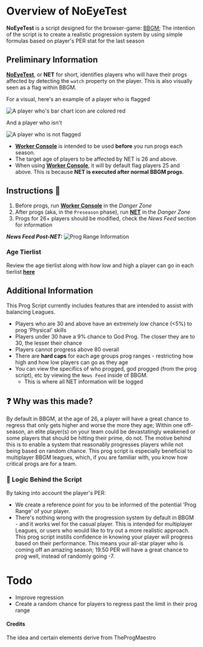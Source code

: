 # Overview of NoEyeTest
**NoEyeTest** is a script designed for the browser-game: [BBGM](http://www.basketball-gm.com); The intention of the script is to create a realistic progression system by using simple formulas based on player's PER stat for the last season

## Preliminary Information
[**NoEyeTest**](src/NoEyeTest.js), or **NET** for short, identifies players who will have their progs affected by detecting the `watch` property on the player. This is also visually seen as a flag within BBGM.

For a visual, here's an example of a player who is flagged

![A player who's bar chart icon are colored red](https://i.imgur.com/m77zErh.png)

And a player who isn't

![A player who is not flagged](https://i.imgur.com/7CvLHUp.png)

- [**Worker Console**](src/WorkerConsole.js) is intended to be used **before** you run progs each season.
- The target age of players to be affected by NET is 26 and above.
 - When using [**Worker Console**](src/WorkerConsole.js), it will by default flag players 25 and above. This is because **NET is executed after normal BBGM progs**.

## Instructions 📓
1. Before progs, run [**Worker Console**](src/WorkerConsole.js) in the _Danger Zone_
2. After progs (aka, in the `Preseason` phase), run [**NET**](src/NoEyeTest.js) in the _Danger Zone_
3. Progs for 26+ players should be modified, check the *News Feed* section for information

**_News Feed Post-NET:_**
![Prog Range Information](https://i.imgur.com/TCjuz3E.png)
### Age Tierlist
Review the age tierlist along with how low and high a player can go in each tierlist **[here](tiers.md)**



## Additional Information



This Prog Script currently includes features that are intended to assist with balancing Leagues.

- Players who are 30 and above have an extremely low chance (<5%) to prog 'Physical' skills
- Players under 30 have a 9% chance to God Prog. The closer they are to 30, the lesser their chance
- Players cannot progress above 80 overall
- There are **hard caps** for each age groups prog ranges - restricting how high and how low players can go as they age
- You can view the specifics of who progged, god progged (from the prog script), etc by viewing the `News Feed` inside of BBGM.
  - This is where all NET information will be logged
  
## ❓ Why was this made?

By default in BBGM, at the age of 26, a player will have a great chance to regress that only gets higher and worse the more they age; Within one off-season, an elite player(s) on your team could be devastatingly weakened or some players that should be hitting their prime, do not. The motive behind this is to enable a system that reasonably progresses players while not being based on random chance. This prog script is especially beneficial to multiplayer BBGM leagues, which, if you are familiar with, you know how critical progs are for a team.

### 🧠 Logic Behind the Script

By taking into account the player's PER:

- We create a reference point for you to be informed of the potential 'Prog Range' of your player.
- There's nothing wrong with the progression system by default in BBGM - and it works wel for the casual player. This is intended for multiplayer Leagues, or users who would like to try out a more realistic approach. This prog script instills confidence in knowing your player will progress based on their performance. This means your all-star player who is coming off an amazing season; 19.50 PER will have a great chance to prog well, instead of randomly going -7.

# Todo

- Improve regression
- Create a random chance for players to regress past the limit in their prog range

#### Credits

The idea and certain elements derive from TheProgMaestro
